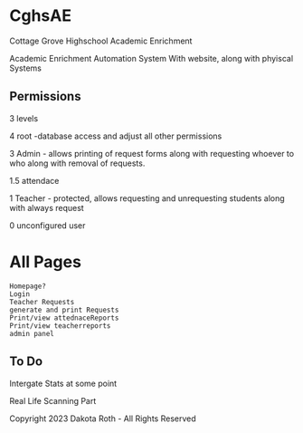 # CghsAE
 Cottage Grove Highschool Academic Enrichment

 Academic Enrichment Automation System With website, along with phyiscal Systems

## Permissions

3 levels

4 root -database access and adjust all other permissions 

3 Admin - allows printing of request forms along with requesting whoever to who along with removal of requests. 

1.5 attendace 

1 Teacher - protected, allows requesting and unrequesting students along with always request

0 unconfigured user


# All Pages

    Homepage?
    Login
    Teacher Requests
    generate and print Requests
    Print/view attednaceReports
    Print/view teacherreports
    admin panel


## To Do 

Intergate Stats at some point

Real Life Scanning Part

Copyright 2023 Dakota Roth - All Rights Reserved